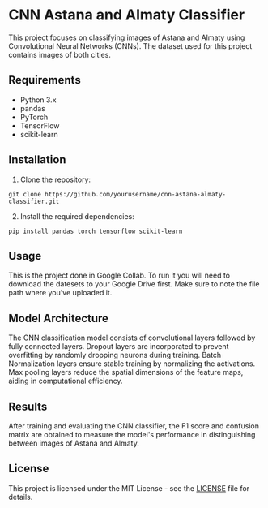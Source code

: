 # CNN Astana and Almaty Classifier

This project focuses on classifying images of Astana and Almaty using Convolutional Neural Networks (CNNs). The dataset used for this project contains images of both cities.

## Requirements

- Python 3.x
- pandas
- PyTorch
- TensorFlow
- scikit-learn

## Installation

1. Clone the repository:

```
git clone https://github.com/yourusername/cnn-astana-almaty-classifier.git
```

2. Install the required dependencies:

```
pip install pandas torch tensorflow scikit-learn
```

## Usage

This is the project done in Google Collab. To run it you will need to download the datesets to your Google Drive first. Make sure to note the file path where you've uploaded it.

## Model Architecture

The CNN classification model consists of convolutional layers followed by fully connected layers. Dropout layers are incorporated to prevent overfitting by randomly dropping neurons during training. Batch Normalization layers ensure stable training by normalizing the activations. Max pooling layers reduce the spatial dimensions of the feature maps, aiding in computational efficiency.

## Results

After training and evaluating the CNN classifier, the F1 score and confusion matrix are obtained to measure the model's performance in distinguishing between images of Astana and Almaty.


## License

This project is licensed under the MIT License - see the [LICENSE](LICENSE) file for details.
